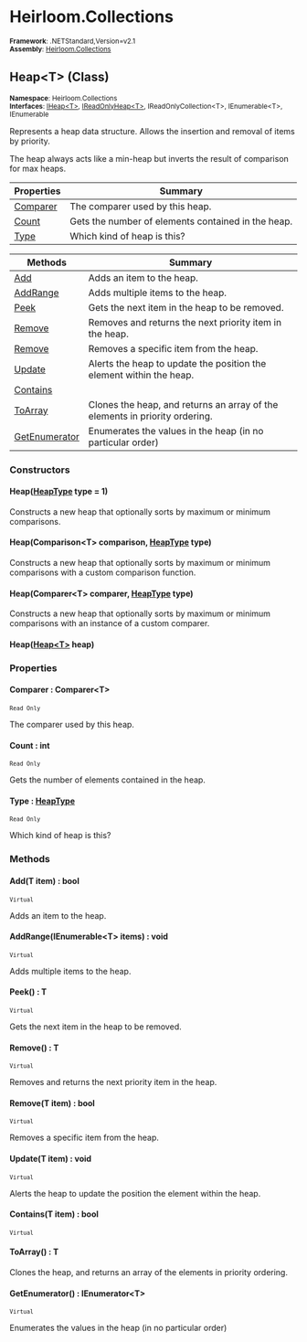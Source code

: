 # Heirloom.Collections

<small>**Framework**: .NETStandard,Version=v2.1</small>  
<small>**Assembly**: [Heirloom.Collections](../Heirloom.Collections/Heirloom.Collections.md)</small>  

## Heap\<T> (Class)
<small>**Namespace**: Heirloom.Collections</sub></small>  
<small>**Interfaces**: [IHeap\<T>](Heirloom.Collections.IHeap[T].md), [IReadOnlyHeap\<T>](Heirloom.Collections.IReadOnlyHeap[T].md), IReadOnlyCollection\<T>, IEnumerable\<T>, IEnumerable</small>  

Represents a heap data structure. Allows the insertion and removal of items by priority.

The heap always acts like a min-heap but inverts the result of comparison for max heaps.

| Properties | Summary |
|------------|---------|
| [Comparer](#COM45265051) | The comparer used by this heap. |
| [Count](#COU73CA0BBB) | Gets the number of elements contained in the heap. |
| [Type](#TYP233312DE) | Which kind of heap is this? |

| Methods | Summary |
|---------|---------|
| [Add](#ADD9453EEA5) | Adds an item to the heap. |
| [AddRange](#ADD964BA200) | Adds multiple items to the heap. |
| [Peek](#PEE599BAF94) | Gets the next item in the heap to be removed. |
| [Remove](#REMF63FEEE5) | Removes and returns the next priority item in the heap. |
| [Remove](#REM291D149A) | Removes a specific item from the heap. |
| [Update](#UPD9BB09A13) | Alerts the heap to update the position the element within the heap. |
| [Contains](#CON50B6A9F) |  |
| [ToArray](#TOA1C8FFB1) | Clones the heap, and returns an array of the elements in priority ordering. |
| [GetEnumerator](#GETDDD17E2E) | Enumerates the values in the heap (in no particular order) |

### Constructors

#### Heap([HeapType](Heirloom.Collections.HeapType.md) type = 1)

Constructs a new heap that optionally sorts by maximum or minimum comparisons.

#### Heap(Comparison\<T> comparison, [HeapType](Heirloom.Collections.HeapType.md) type)

Constructs a new heap that optionally sorts by maximum or minimum comparisons with a custom comparison function.

#### Heap(Comparer\<T> comparer, [HeapType](Heirloom.Collections.HeapType.md) type)

Constructs a new heap that optionally sorts by maximum or minimum comparisons with an instance of a custom comparer.

#### Heap([Heap\<T>](Heirloom.Collections.Heap[T].md) heap)

### Properties

#### <a name="COM45265051"></a>Comparer : Comparer\<T>

<small>`Read Only`</small>

The comparer used by this heap.

#### <a name="COU73CA0BBB"></a>Count : int

<small>`Read Only`</small>

Gets the number of elements contained in the heap.

#### <a name="TYP233312DE"></a>Type : [HeapType](Heirloom.Collections.HeapType.md)

<small>`Read Only`</small>

Which kind of heap is this?

### Methods

#### <a name="ADD9453EEA5"></a>Add(T item) : bool

<small>`Virtual`</small>

Adds an item to the heap.


#### <a name="ADD964BA200"></a>AddRange(IEnumerable\<T> items) : void

<small>`Virtual`</small>

Adds multiple items to the heap.


#### <a name="PEE599BAF94"></a>Peek() : T

<small>`Virtual`</small>

Gets the next item in the heap to be removed.

#### <a name="REMF63FEEE5"></a>Remove() : T

<small>`Virtual`</small>

Removes and returns the next priority item in the heap.

#### <a name="REM291D149A"></a>Remove(T item) : bool

<small>`Virtual`</small>

Removes a specific item from the heap.


#### <a name="UPD9BB09A13"></a>Update(T item) : void

<small>`Virtual`</small>

Alerts the heap to update the position the element within the heap.


#### <a name="CON50B6A9F"></a>Contains(T item) : bool

<small>`Virtual`</small>


#### <a name="TOA1C8FFB1"></a>ToArray() : T


Clones the heap, and returns an array of the elements in priority ordering.

#### <a name="GETDDD17E2E"></a>GetEnumerator() : IEnumerator\<T>

<small>`Virtual`</small>

Enumerates the values in the heap (in no particular order)

